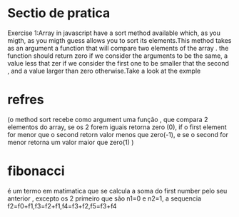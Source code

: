 # Sectio de pratica
Exercise 1:Array in javascript have a sort method available which, as you migth, as you migth guess allows you to sort its elements.This method takes as an argument a function that will compare two elements of the array . the function should return zero if we consider the arguments to be the same, a value less that zer if we consider the first one to be smaller that the second , and a value larger than zero otherwise.Take a look at the exmple 


# refres 
(o method sort recebe como argument uma função , que compara 2 elementos do array, se os 2 forem iguais retorna zero (0), if o first element for menor que o second retorn valor menos que zero(-1), e se o second for menor retorna um valor maior que zero(1)  )

# fibonacci 
é um termo em matimatica que se calcula a soma do first number pelo seu anterior , excepto os 2 primeiro que são n1=0 e n2=1, a sequencia f2=f0+f1,f3=f2+f1,f4=f3+f2,f5=f3+f4